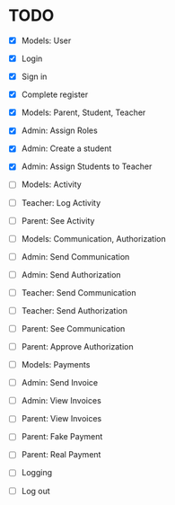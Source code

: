 # TODO
- [x] Models: User
- [x] Login
- [x] Sign in
- [x] Complete register
- [x] Models: Parent, Student, Teacher
- [x] Admin: Assign Roles
- [x] Admin: Create a student
- [x] Admin: Assign Students to Teacher
- [ ] Models: Activity
- [ ] Teacher: Log Activity
- [ ] Parent: See Activity
- [ ] Models: Communication, Authorization
- [ ] Admin: Send Communication
- [ ] Admin: Send Authorization
- [ ] Teacher: Send Communication
- [ ] Teacher: Send Authorization
- [ ] Parent: See Communication
- [ ] Parent: Approve Authorization
- [ ] Models: Payments
- [ ] Admin: Send Invoice
- [ ] Admin: View Invoices
- [ ] Parent: View Invoices
- [ ] Parent: Fake Payment
- [ ] Parent: Real Payment
- [ ] Logging
- [ ] Log out


